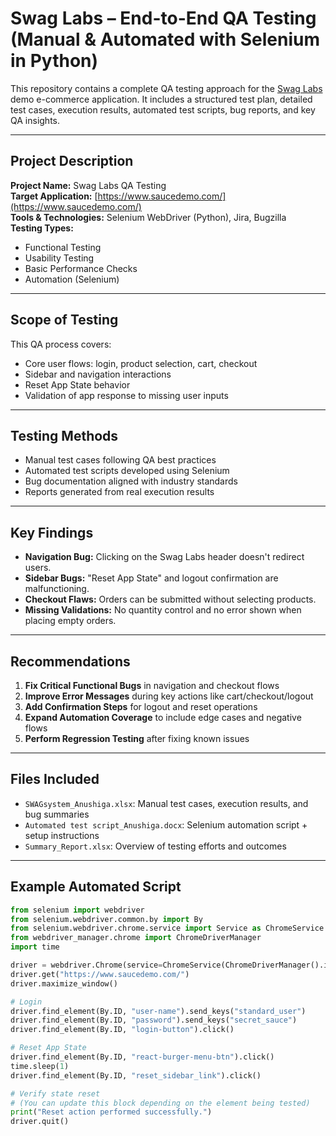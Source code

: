 #  Swag Labs – End-to-End QA Testing (Manual & Automated with Selenium in Python)

This repository contains a complete QA testing approach for the [Swag Labs](https://www.saucedemo.com/) demo e-commerce application. It includes a structured test plan, detailed test cases, execution results, automated test scripts, bug reports, and key QA insights.

---

##  Project Description

**Project Name:** Swag Labs QA Testing  
**Target Application:** [https://www.saucedemo.com/](https://www.saucedemo.com/)  
**Tools & Technologies:** Selenium WebDriver (Python), Jira, Bugzilla  
**Testing Types:**  
- Functional Testing  
- Usability Testing  
- Basic Performance Checks  
- Automation (Selenium)

---

##  Scope of Testing

This QA process covers:  
- Core user flows: login, product selection, cart, checkout  
- Sidebar and navigation interactions  
- Reset App State behavior  
- Validation of app response to missing user inputs

---

##  Testing Methods

- Manual test cases following QA best practices  
- Automated test scripts developed using Selenium  
- Bug documentation aligned with industry standards  
- Reports generated from real execution results  

---

##  Key Findings

- **Navigation Bug:** Clicking on the Swag Labs header doesn't redirect users.  
- **Sidebar Bugs:** "Reset App State" and logout confirmation are malfunctioning.  
- **Checkout Flaws:** Orders can be submitted without selecting products.  
- **Missing Validations:** No quantity control and no error shown when placing empty orders.

---

##  Recommendations

1. **Fix Critical Functional Bugs** in navigation and checkout flows  
2. **Improve Error Messages** during key actions like cart/checkout/logout  
3. **Add Confirmation Steps** for logout and reset operations  
4. **Expand Automation Coverage** to include edge cases and negative flows  
5. **Perform Regression Testing** after fixing known issues

---

## Files Included

- `SWAGsystem_Anushiga.xlsx`: Manual test cases, execution results, and bug summaries  
- `Automated test script_Anushiga.docx`: Selenium automation script + setup instructions  
- `Summary_Report.xlsx`: Overview of testing efforts and outcomes

---

## Example Automated Script

```python
from selenium import webdriver
from selenium.webdriver.common.by import By
from selenium.webdriver.chrome.service import Service as ChromeService
from webdriver_manager.chrome import ChromeDriverManager
import time

driver = webdriver.Chrome(service=ChromeService(ChromeDriverManager().install()))
driver.get("https://www.saucedemo.com/")
driver.maximize_window()

# Login
driver.find_element(By.ID, "user-name").send_keys("standard_user")
driver.find_element(By.ID, "password").send_keys("secret_sauce")
driver.find_element(By.ID, "login-button").click()

# Reset App State
driver.find_element(By.ID, "react-burger-menu-btn").click()
time.sleep(1)
driver.find_element(By.ID, "reset_sidebar_link").click()

# Verify state reset
# (You can update this block depending on the element being tested)
print("Reset action performed successfully.")
driver.quit()
